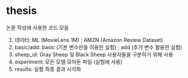 # thesis

논문 작성에 사용한 코드 모음  
  
1. 데이터: ML (MovieLens 1M) ; AMZN (Amazon Review Dataset)
2. basic/add: basic (기본 변수만을 이용한 실험) ; add (추가 변수 활용한 실험)
3. sheep_id: Gray Sheep 및 Black Sheep 사용자들을 구분하기 위해 사용  
4. experiment: 모든 모델 모아둔 파일 (실험에 사용)
5. results: 실험 최종 결과 시각화
